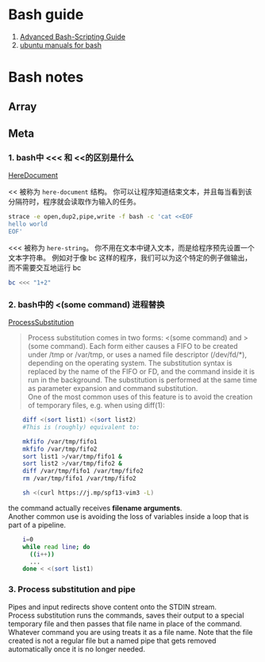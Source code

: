 # Bash guide

1. [Advanced Bash-Scripting Guide](http://www.tldp.org/LDP/abs/html/)  
2. [ubuntu manuals for bash](http://manpages.ubuntu.com/manpages/eoan/en/man1/bash.1.html)
 

# Bash notes

## Array

## Meta
### 1. bash中 <<< 和 <<的区别是什么
[HereDocument](http://mywiki.wooledge.org/HereDocument?action=show&redirect=HereString)

<< 被称为 `here-document` 结构。 你可以让程序知道结束文本，并且每当看到该分隔符时，程序就会读取作为输入的任务。

```bash
strace -e open,dup2,pipe,write -f bash -c 'cat <<EOF
hello world
EOF'
```

<<< 被称为 `here-string`。 你不用在文本中键入文本，而是给程序预先设置一个文本字符串。 例如对于像 bc 这样的程序，我们可以为这个特定的例子做输出，而不需要交互地运行 bc
```bash
bc <<< "1+2"
```

### 2. bash中的 <(some command) 进程替换
[ProcessSubstitution](http://mywiki.wooledge.org/ProcessSubstitution) 
>Process substitution comes in two forms: <(some command) and >(some command). Each form either causes a FIFO to be created under /tmp or /var/tmp, or uses a named file descriptor (/dev/fd/*), depending on the operating system. The substitution syntax is replaced by the name of the FIFO or FD, and the command inside it is run in the background. The substitution is performed at the same time as parameter expansion and command substitution.  
One of the most common uses of this feature is to avoid the creation of temporary files, e.g. when using diff(1):

```bash
    diff <(sort list1) <(sort list2)
    #This is (roughly) equivalent to:

    mkfifo /var/tmp/fifo1
    mkfifo /var/tmp/fifo2
    sort list1 >/var/tmp/fifo1 &
    sort list2 >/var/tmp/fifo2 &
    diff /var/tmp/fifo1 /var/tmp/fifo2
    rm /var/tmp/fifo1 /var/tmp/fifo2
```
```bash
    sh <(curl https://j.mp/spf13-vim3 -L)
```
the command actually receives **filename arguments**.  
Another common use is avoiding the loss of variables inside a loop that is part of a pipeline. 

```bash
    i=0
    while read line; do
      ((i++))
      ...
    done < <(sort list1)
```

### 3. Process substitution and pipe
Pipes and input redirects shove content onto the STDIN stream.  
Process substitution runs the commands, saves their output to a special temporary file and then passes that file name in place of the command. Whatever command you are using treats it as a file name. Note that the file created is not a regular file but a named pipe that gets removed automatically once it is no longer needed.
